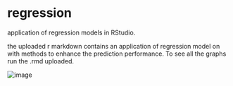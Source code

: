 # regression
application of regression models in RStudio.

the uploaded r markdown contains an application of regression model on with methods to enhance the prediction performance. To see all the graphs run the .rmd uploaded.

![image](https://user-images.githubusercontent.com/114676049/193466860-4b27cbf9-8ad5-44a0-bba9-e9c8627578b8.png)
